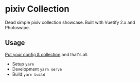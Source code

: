 # pixiv Collection

Dead simple pixiv collection showcase. Built with Vuetify 2.x and Photoswipe.

## Usage

[Put your config & collection](./config.js) and that's all.

- Setup `yarn`
- Development `yarn serve`
- Build `yarn build`
